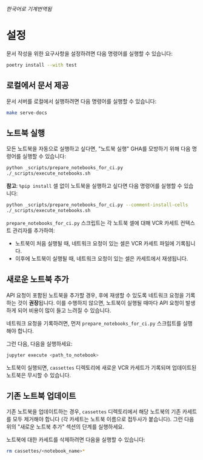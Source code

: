 _한국어로 기계번역됨_

# 설정

문서 작성을 위한 요구사항을 설정하려면 다음 명령어를 실행할 수 있습니다:

```bash
poetry install --with test
```

## 로컬에서 문서 제공

문서 서버를 로컬에서 실행하려면 다음 명령어를 실행할 수 있습니다:

```bash
make serve-docs
```

## 노트북 실행

모든 노트북을 자동으로 실행하고 싶다면, "노트북 실행" GHA를 모방하기 위해 다음 명령어를 실행할 수 있습니다:

```bash
python _scripts/prepare_notebooks_for_ci.py
./_scripts/execute_notebooks.sh
```

**참고**: `%pip install` 셀 없이 노트북을 실행하고 싶다면 다음 명령어를 실행할 수 있습니다:

```bash
python _scripts/prepare_notebooks_for_ci.py --comment-install-cells
./_scripts/execute_notebooks.sh
```

`prepare_notebooks_for_ci.py` 스크립트는 각 노트북 셀에 대해 VCR 카세트 컨텍스트 관리자를 추가하여:
* 노트북이 처음 실행될 때, 네트워크 요청이 있는 셀은 VCR 카세트 파일에 기록됩니다.
* 이후에 노트북이 실행될 때, 네트워크 요청이 있는 셀은 카세트에서 재생됩니다.

## 새로운 노트북 추가

API 요청이 포함된 노트북을 추가할 경우, 후에 재생할 수 있도록 네트워크 요청을 기록하는 것이 **권장**됩니다. 이를 수행하지 않으면, 노트북이 실행될 때마다 API 요청이 발생하게 되어 비용이 많이 들고 느려질 수 있습니다.

네트워크 요청을 기록하려면, 먼저 `prepare_notebooks_for_ci.py` 스크립트를 실행해야 합니다.

그런 다음, 다음을 실행하세요:

```bash
jupyter execute <path_to_notebook>
```

노트북이 실행되면, `cassettes` 디렉토리에 새로운 VCR 카세트가 기록되며 업데이트된 노트북은 무시할 수 있습니다.

## 기존 노트북 업데이트

기존 노트북을 업데이트하는 경우, `cassettes` 디렉토리에서 해당 노트북의 기존 카세트를 모두 제거해야 합니다 (각 카세트는 노트북 이름으로 접두사가 붙습니다). 그런 다음 위의 "새로운 노트북 추가" 섹션의 단계를 실행하세요.

노트북에 대한 카세트를 삭제하려면 다음을 실행할 수 있습니다:

```bash
rm cassettes/<notebook_name>*
```